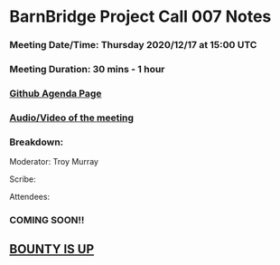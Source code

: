 # BarnBridge Project Call 007 Notes 
### Meeting Date/Time: Thursday 2020/12/17 at 15:00 UTC
### Meeting Duration: 30 mins - 1 hour
### [Github Agenda Page](https://github.com/BarnBridge/BarnBridge-PM/issues/10)
### [Audio/Video of the meeting]()
### Breakdown:

Moderator: Troy Murray

Scribe: 

Attendees: 


### COMING SOON!!
## [BOUNTY IS UP](https://gitcoin.co/issue/BarnBridge/Project-Call-Notes-/2/100024420)
